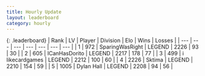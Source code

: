```yaml
---
title: Hourly Update
layout: leaderboard
category: hourly
---
```


{: .leaderboard}
| Rank | LV | Player | Division | Elo | Wins | Losses |
| --- | --- | --- | --- | --- | --- | --- |
| <span data-change="3">1</span> | 972 | <span title="ID: 402846">SparingWasRight</span> | LEGEND | <span data-change="15">2226</span> | <span data-change="2">93</span> | <span data-change="0">30</span> |
| <span data-change="0">2</span> | 605 | <span title="ID: 415713">ICanHasDorito</span> | LEGEND | <span data-change="0">2217</span> | <span data-change="0">178</span> | <span data-change="0">77</span> |
| <span data-change="0">3</span> | 499 | <span title="ID: 700593">i likecardgames</span> | LEGEND | <span data-change="0">2212</span> | <span data-change="0">100</span> | <span data-change="0">60</span> |
| <span data-change="-3">4</span> | 2226 | <span title="ID: 353063">Sktima</span> | LEGEND | <span data-change="-14">2210</span> | <span data-change="0">154</span> | <span data-change="1">59</span> |
| <span data-change="0">5</span> | 1005 | <span title="ID: 174294">Dylan Hall</span> | LEGEND | <span data-change="0">2208</span> | <span data-change="0">94</span> | <span data-change="0">56</span> |